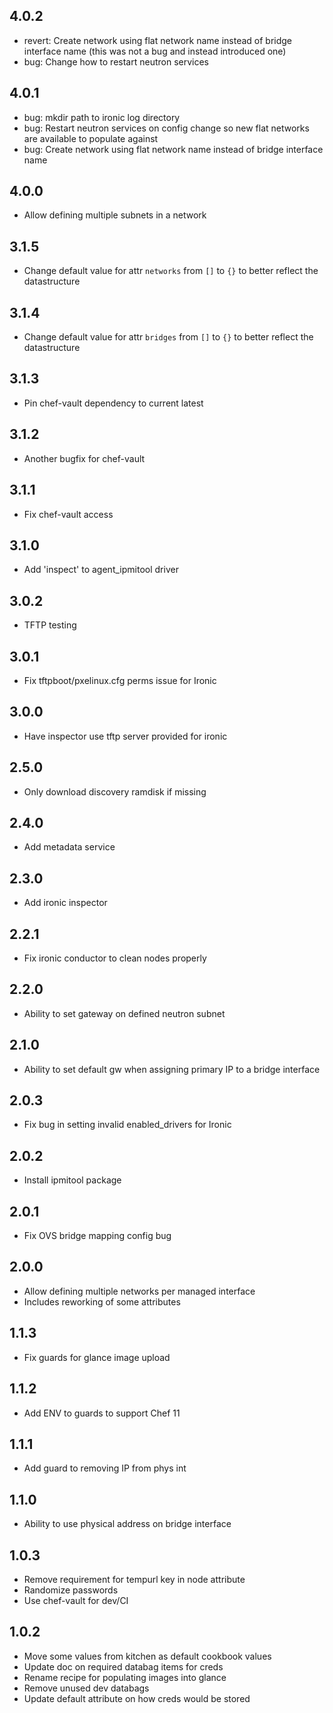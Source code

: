 4.0.2
-----
* revert: Create network using flat network name instead of bridge interface name (this was not a bug and instead introduced one)
* bug: Change how to restart neutron services

4.0.1
-----
* bug: mkdir path to ironic log directory
* bug: Restart neutron services on config change so new flat networks are available to populate against
* bug: Create network using flat network name instead of bridge interface name

4.0.0
-----
* Allow defining multiple subnets in a network

3.1.5
-----
* Change default value for attr `networks` from `[]` to `{}` to better reflect the datastructure

3.1.4
-----
* Change default value for attr `bridges` from `[]` to `{}` to better reflect the datastructure

3.1.3
-----
* Pin chef-vault dependency to current latest

3.1.2
-----
* Another bugfix for chef-vault

3.1.1
-----
* Fix chef-vault access

3.1.0
-----
* Add 'inspect' to agent_ipmitool driver

3.0.2
-----
* TFTP testing

3.0.1
-----
* Fix tftpboot/pxelinux.cfg perms issue for Ironic

3.0.0
-----
* Have inspector use tftp server provided for ironic

2.5.0
-----
* Only download discovery ramdisk if missing

2.4.0
-----
* Add metadata service

2.3.0
-----
* Add ironic inspector

2.2.1
-----
* Fix ironic conductor to clean nodes properly

2.2.0
-----
* Ability to set gateway on defined neutron subnet

2.1.0
-----
* Ability to set default gw when assigning primary IP to a bridge interface

2.0.3
-----
* Fix bug in setting invalid enabled_drivers for Ironic

2.0.2
-----
* Install ipmitool package

2.0.1
-----
* Fix OVS bridge mapping config bug

2.0.0
-----
* Allow defining multiple networks per managed interface
 * Includes reworking of some attributes

1.1.3
-----
* Fix guards for glance image upload

1.1.2
-----
* Add ENV to guards to support Chef 11

1.1.1
-----
* Add guard to removing IP from phys int

1.1.0
-----
* Ability to use physical address on bridge interface

1.0.3
-----
* Remove requirement for tempurl key in node attribute
* Randomize passwords
* Use chef-vault for dev/CI

1.0.2
-----
* Move some values from kitchen as default cookbook values
* Update doc on required databag items for creds
* Rename recipe for populating images into glance
* Remove unused dev databags
* Update default attribute on how creds would be stored
